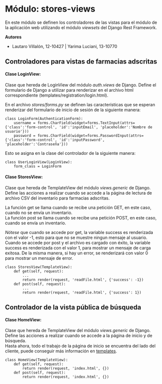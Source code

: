 # Módulo: stores-views

En este módulo se definen los controladores de las vistas para el módulo de la aplicación web utilizando el módulo *viewsets* del Django Rest Framework.

**Autores**

* Lautaro Villalón, 12-10427 | Yarima Luciani, 13-10770

## Controladores para vistas de farmacias adscritas

#### Clase LoginView:

Clase que hereda de LoginView del módulo *auth.views* de Django. Define el formulario de Django a utilizar para renderizar en el archivo html correspondiente (templates/registration/login.html).

En el archivo *stores/forms.py* se definen las características que se esperan renderizar del formulario de inicio de sesión de la siguiente manera:

    class LoginForm(AuthenticationForm):
        username = forms.CharField(widget=forms.TextInput(attrs={'class':'form-control', 'id':'inputEmail', 'placeholder':'Nombre de usuario'}))
        password = forms.CharField(widget=forms.PasswordInput(attrs={'class':'form-control', 'id':'inputPassword', 'placeholder':'Contraseña'}))

Esto se asigna en la clase del controlador de la siguiente manera:

    class UserLoginView(LoginView):
        form_class = LoginForm


#### Clase StoresView:

Clase que hereda de TemplateView del módulo *views.generic* de Django. Define las acciones a realizar cuando se accede a la página de lectura de archivo CSV del inventario para farmacias adscritas.

La función get se llama cuando se recibe una petición GET, en este caso, cuando no se envía un inventario.<br>
La función post se llama cuando se recibe una petición POST, en este caso, cuando se envía un inventario.

*Nótese* que cuando se accede por get, la variable success es renderizada con el valor -1, esto para que no se muestre ningun mensaje al usuario. Cuando se accede por post y el archivo es cargado con éxito, la variable success es renderizada con el valor 1, para mostrar un mensaje de carga exitosa. De la misma manera, si hay un error, se renderizará con valor 0 para mostrar un mensaje de error.


    class StoresView(TemplateView):
        def get(self, request):
            ...
            return render(request, 'readFile.html', {'success': -1})
        def post(self, request):
            ...
            return render(request, 'readFile.html', {'success': 1})

## Controlador de la vista pública de búsqueda

#### Clase HomeView:

Clase que hereda de TemplateView del módulo *views.generic* de Django. Define las acciones a realizar cuando se accede a la página de inicio y de búsqueda.<br>
Hasta ahora, todo el trabajo de la página de inicio se encuentra del lado del cliente, puede conseguir más información en [templates](../../stores/templates/#indexhtml).


    class HomeView(TemplateView):
        def get(self, request):
            return render(request, 'index.html', {})
        def post(self, request):
            return render(request, 'index.html', {})
